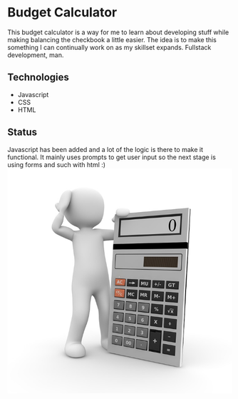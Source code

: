 # Budget Calculator
This budget calculator is a way for me to learn about developing stuff while making balancing the checkbook a little easier. The idea is to make this something I can continually work on as my skillset expands. Fullstack development, man. 

## Technologies
* Javascript  
* CSS  
* HTML

## Status
Javascript has been added and a lot of the logic is there to make it functional. It mainly uses prompts to get user input so the next stage is using forms and such with html :) 
![FunnyCalculator](confused_calculator_man.jpg)
